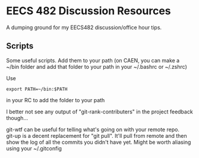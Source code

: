 # EECS 482 Discussion Resources #

A dumping ground for my EECS482 discussion/office hour tips.

## Scripts ##

Some useful scripts. Add them to your path (on CAEN, you can make a ~/bin folder and add that folder to your path in your ~/.bashrc or ~/.zshrc)  

Use

    export PATH=~/bin:$PATH
    
in your RC to add the folder to your path  

I better not see any output of "git-rank-contributers" in the project feedback though...  

git-wtf can be useful for telling what's going on with your remote repo.  
git-up is a decent replacement for "git pull". It'll pull from remote and then show the log of all the commits you didn't have yet. Might be worth aliasing using your ~/.gitconfig
